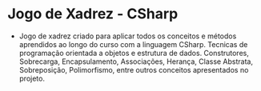 # Jogo de Xadrez - CSharp

- Jogo de xadrez criado para aplicar todos os conceitos e métodos aprendidos ao longo do curso com a linguagem CSharp. Tecnicas de programação orientada a objetos e estrutura de dados.
Construtores, Sobrecarga, Encapsulamento, Associações, Herança, Classe Abstrata, Sobreposição, Polimorfismo, entre outros conceitos apresentados no projeto.
